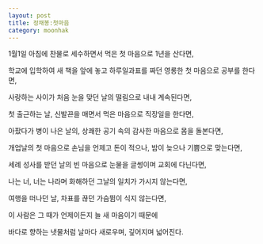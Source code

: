 ```yaml
---
layout: post 
title: 정채봉:첫마음 
category: moonhak
---
```


1월1일 아침에 찬물로 세수하면서 
먹은 첫 마음으로 1년을 산다면,

학교에 입학하여 새 책을 앞에 놓고
하루일과표를 짜던
영롱한 첫 마음으로 공부를 한다면,

사랑하는 사이가 
처음 눈을 맞던 날의 떨림으로
내내 계속된다면,

첫 출근하는 날,
신발끈을 매면서 먹은 마음으로
직장일을 한다면,

아팠다가 병이 나은 날의,
상쾌한 공기 속의 감사한 마음으로 
몸을 돌본다면,

개업날의 첫 마음으로 손님을 언제고
돈이 적으나, 밤이 늦으나
기쁨으로 맞는다면,

세례 성사를 받던 날의 빈 마음으로
눈물을 글썽이며 교회에 다닌다면,

나는 너, 너는 나라며 화해하던 
그날의 일치가 가시지 않는다면,

여행을 떠나던 날, 
차표를 끊던 가슴뜀이 식지 않는다면,

이 사람은 그 때가 언제이든지
늘 새 마음이기 때문에

바다로 향하는 냇물처럼
날마다 새로우며,
깊어지며 넓어진다.
